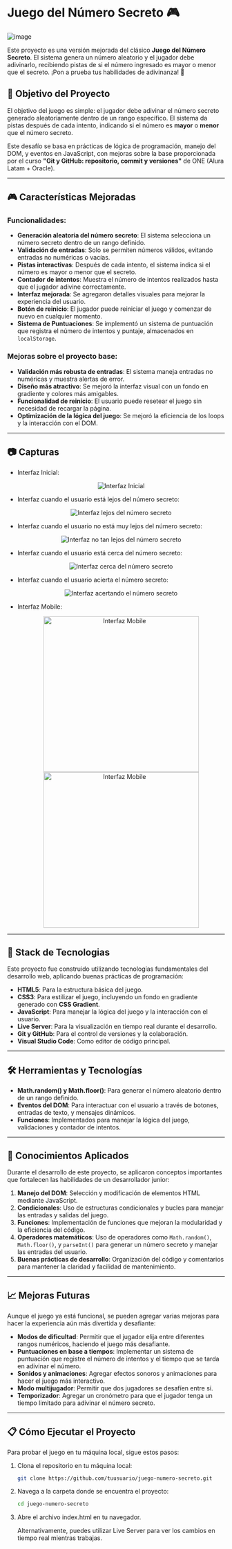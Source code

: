 # Juego del Número Secreto 🎮
![image](https://github.com/user-attachments/assets/338099ae-d3a0-401f-82aa-2e891d7bc36b)


Este proyecto es una versión mejorada del clásico **Juego del Número Secreto**. El sistema genera un número aleatorio y el jugador debe adivinarlo, recibiendo pistas de si el número ingresado es mayor o menor que el secreto. ¡Pon a prueba tus habilidades de adivinanza! 🧠

## 🚀 Objetivo del Proyecto

El objetivo del juego es simple: el jugador debe adivinar el número secreto generado aleatoriamente dentro de un rango específico. El sistema da pistas después de cada intento, indicando si el número es **mayor** o **menor** que el número secreto.

Este desafío se basa en prácticas de lógica de programación, manejo del DOM, y eventos en JavaScript, con mejoras sobre la base proporcionada por el curso **"Git y GitHub: repositorio, commit y versiones"** de ONE (Alura Latam + Oracle).

---

## 🎮 Características Mejoradas

### Funcionalidades:
- **Generación aleatoria del número secreto**: El sistema selecciona un número secreto dentro de un rango definido.
- **Validación de entradas**: Solo se permiten números válidos, evitando entradas no numéricas o vacías.
- **Pistas interactivas**: Después de cada intento, el sistema indica si el número es mayor o menor que el secreto.
- **Contador de intentos**: Muestra el número de intentos realizados hasta que el jugador adivine correctamente.
- **Interfaz mejorada**: Se agregaron detalles visuales para mejorar la experiencia del usuario.
- **Botón de reinicio**: El jugador puede reiniciar el juego y comenzar de nuevo en cualquier momento.
- **Sistema de Puntuaciones**: Se implementó un sistema de puntuación que registra el número de intentos y puntaje, almacenados en `localStorage`.

### Mejoras sobre el proyecto base:
- **Validación más robusta de entradas**: El sistema maneja entradas no numéricas y muestra alertas de error.
- **Diseño más atractivo**: Se mejoró la interfaz visual con un fondo en gradiente y colores más amigables.
- **Funcionalidad de reinicio**: El usuario puede resetear el juego sin necesidad de recargar la página.
- **Optimización de la lógica del juego**: Se mejoró la eficiencia de los loops y la interacción con el DOM.

---

## 📷 Capturas

- Interfaz Inicial:  
  <p align="center">
    <img src="https://github.com/user-attachments/assets/dfc1a13b-a5d6-41f1-a301-827fe7720cc8" alt="Interfaz Inicial">
  </p>

- Interfaz cuando el usuario está lejos del número secreto:  
  <p align="center">
    <img src="https://github.com/user-attachments/assets/32b52347-cae8-40c4-8227-31645a14811e" alt="Interfaz lejos del número secreto">
  </p>

- Interfaz cuando el usuario no está muy lejos del número secreto:  
  <p align="center">
    <img src="https://github.com/user-attachments/assets/33f8c613-a90f-4b02-ae9d-a88ea0d573ee" alt="Interfaz no tan lejos del número secreto">
  </p>

- Interfaz cuando el usuario está cerca del número secreto:  
  <p align="center">
    <img src="https://github.com/user-attachments/assets/92f76601-8d23-4fbb-ab07-7fa92c2b566c" alt="Interfaz cerca del número secreto">
  </p>

- Interfaz cuando el usuario acierta el número secreto:  
  <p align="center">
    <img src="https://github.com/user-attachments/assets/64b5cba9-6a1a-4b94-8473-bcf1805170bf" alt="Interfaz acertando el número secreto">
  </p>

- Interfaz Mobile:  
  <div display='flex' align="center" spacing="2">
    <img src="https://github.com/user-attachments/assets/1eb8b2b5-1940-4165-b84e-c83dc3699638" alt="Interfaz Mobile" height='360px'>
    <img src="https://github.com/user-attachments/assets/6df9fca3-a7c2-4eef-82b4-70c4bb396ace" alt="Interfaz Mobile" height='360px'>
  </div>
---

## 🔧 Stack de Tecnologias

Este proyecto fue construido utilizando tecnologías fundamentales del desarrollo web, aplicando buenas prácticas de programación:

- **HTML5**: Para la estructura básica del juego.
- **CSS3**: Para estilizar el juego, incluyendo un fondo en gradiente generado con **CSS Gradient**.
- **JavaScript**: Para manejar la lógica del juego y la interacción con el usuario.
- **Live Server**: Para la visualización en tiempo real durante el desarrollo.
- **Git y GitHub**: Para el control de versiones y la colaboración.
- **Visual Studio Code**: Como editor de código principal.

---

## 🛠️ Herramientas y Tecnologías

- **Math.random() y Math.floor()**: Para generar el número aleatorio dentro de un rango definido.
- **Eventos del DOM**: Para interactuar con el usuario a través de botones, entradas de texto, y mensajes dinámicos.
- **Funciones**: Implementados para manejar la lógica del juego, validaciones y contador de intentos.

---

## 🌟 Conocimientos Aplicados

Durante el desarrollo de este proyecto, se aplicaron conceptos importantes que fortalecen las habilidades de un desarrollador junior:

1. **Manejo del DOM**: Selección y modificación de elementos HTML mediante JavaScript.
2. **Condicionales**: Uso de estructuras condicionales y bucles para manejar las entradas y salidas del juego.
3. **Funciones**: Implementación de funciones que mejoran la modularidad y la eficiencia del código.
4. **Operadores matemáticos**: Uso de operadores como `Math.random()`, `Math.floor()`, y `parseInt()` para generar un número secreto y manejar las entradas del usuario.
5. **Buenas prácticas de desarrollo**: Organización del código y comentarios para mantener la claridad y facilidad de mantenimiento.

---

## 📈 Mejoras Futuras

Aunque el juego ya está funcional, se pueden agregar varias mejoras para hacer la experiencia aún más divertida y desafiante:

- **Modos de dificultad**: Permitir que el jugador elija entre diferentes rangos numéricos, haciendo el juego más desafiante.
- **Puntuaciones en base a tiempos**: Implementar un sistema de puntuación que registre el número de intentos y el tiempo que se tarda en adivinar el número.
- **Sonidos y animaciones**: Agregar efectos sonoros y animaciones para hacer el juego más interactivo.
- **Modo multijugador**: Permitir que dos jugadores se desafíen entre sí.
- **Temporizador**: Agregar un cronómetro para que el jugador tenga un tiempo limitado para adivinar el número secreto.

---

## 📋 Cómo Ejecutar el Proyecto

Para probar el juego en tu máquina local, sigue estos pasos:

1. Clona el repositorio en tu máquina local:  
   ```bash
   git clone https://github.com/tuusuario/juego-numero-secreto.git
   ```

2. Navega a la carpeta donde se encuentra el proyecto: 
   ```bash
   cd juego-numero-secreto
   ```

3. Abre el archivo index.html en tu navegador.

   Alternativamente, puedes utilizar Live Server para ver los cambios en tiempo real mientras trabajas.

